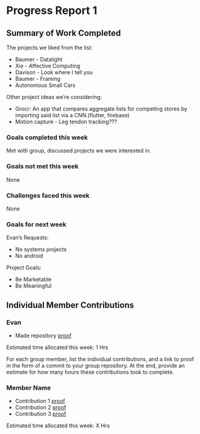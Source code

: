 # Progress Report 1

## Summary of Work Completed

The projects we liked from the list:
- Baumer - Datalight
- Xie - Affective Computing
- Davison - Look where I tell you
- Baumer - Framing
- Autonomous Small Cars

Other project ideas we’re considering:
- Grocr: An app that compares aggregate lists for competing stores by importing said list via a CNN.(flutter, firebase)
- Motion capture - Leg tendon tracking??? 

### Goals completed this week

Met with group, discussed projects we were interested in.

### Goals not met this week

None

### Challenges faced this week

None

### Goals for next week

Evan’s Requests:
- No systems projects
- No android

Project Goals:
- Be Marketable
- Be Meaningful

## Individual Member Contributions

### Evan
- Made repository [proof](fa4101e13529b331c36f8348abee5a4663d77a6b)

Estimated time allocated this week: 1 Hrs



For each group member, list the individual contributions, and a link to proof in the form of a commit to your group repository. At the end, provide an estimate for how many hours these contributions took to complete.

### Member Name

- Contribution 1 [proof](link) 
- Contribution 2 [proof](link) 
- Contribution 3 [proof](link)

Estimated time allocated this week: X Hrs
